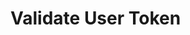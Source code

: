 # Validate User Token

<api-endpoint openapi-path="../../../../cat-php-api_openapi.json" endpoint="/api/v1/users/{uid}/validateToken" method="post" />

